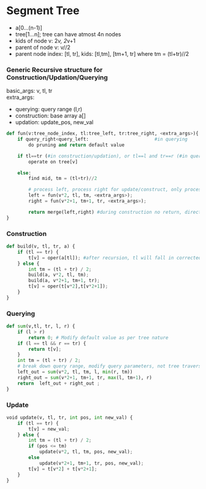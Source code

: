 # Segment Tree
* a[0...(n-1)]
* tree[1...n]; tree can have atmost 4n nodes
* kids of node v: 2*v, 2*v+1
* parent of node v: v//2
* parent node index: [tl, tr], kids: [tl,tm], [tm+1, tr] where tm = (tl+tr)//2

### Generic Recursive structure for Construction/Updation/Querying
basic_args: v, tl, tr \
extra_args:
* querying: query range (l,r)
* construction: base array a[]
* updation: update_pos, new_val
  
```python
def fun(v:tree_node_index, tl:tree_left, tr:tree_right, <extra_args>){
    if query_right<query_left:                        #in querying
        do pruning and return default value

    if tl==tr (#in construction/updation), or tl==l and tr==r (#in querying):    
        operate on tree[v]

    else:
        find mid, tm = (tl+tr)//2

        # process left, process right for update/construct, only process either one based on if (pos <= tm)
        left = fun(v*2, tl, tm, <extra_args>);
        right = fun(v*2+1, tm+1, tr, <extra_args>);

        return merge(left,right) #during construction no return, directly merge(tree[2*v],tree[2*v+1])
}
```        

### Construction
```python
def build(v, tl, tr, a) {
    if (tl == tr) {
        t[v] = oper(a[tl]); #after recursion, tl will fall in corrected index v
    } else {
        int tm = (tl + tr) / 2;
        build(a, v*2, tl, tm);
        build(a, v*2+1, tm+1, tr);
        t[v] = oper(t[v*2],t[v*2+1]);
    }
}
```
### Querying
```python
def sum(v,tl, tr, l, r) {
    if (l > r) 
        return 0; # Modify default value as per tree nature
    if (l == tl && r == tr) {
        return t[v];
    }
    int tm = (tl + tr) / 2;
    # break down query range, modify query parameters, not tree traversal parameters
    left_out = sum(v*2, tl, tm, l, min(r, tm))
    right_out = sum(v*2+1, tm+1, tr, max(l, tm+1), r)  
    return  left_out + right_out ;
}
```
### Update
```python
void update(v, tl, tr, int pos, int new_val) {
    if (tl == tr) {
        t[v] = new_val;
    } else {
        int tm = (tl + tr) / 2;
        if (pos <= tm)
            update(v*2, tl, tm, pos, new_val);
        else
            update(v*2+1, tm+1, tr, pos, new_val);
        t[v] = t[v*2] + t[v*2+1];
    }
}
```


